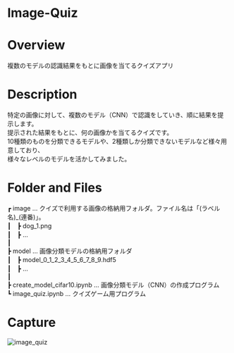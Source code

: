 # Image-Quiz

# Overview
複数のモデルの認識結果をもとに画像を当てるクイズアプリ

# Description
特定の画像に対して、複数のモデル（CNN）で認識をしていき、順に結果を提示します。  
提示された結果をもとに、何の画像かを当てるクイズです。  
10種類のものを分類できるモデルや、2種類しか分類できないモデルなど様々用意しており、  
様々なレベルのモデルを活かしてみました。

# Folder and Files
┏ image … クイズで利用する画像の格納用フォルダ。ファイル名は「(ラベル名)_(連番)」。  
┃　┣ dog_1.png  
┃　┣ …  
┃  
┣ model … 画像分類モデルの格納用フォルダ  
┃　┣ model_0_1_2_3_4_5_6_7_8_9.hdf5  
┃　┣ …  
┃  
┣ create_model_cifar10.ipynb … 画像分類モデル（CNN）の作成プログラム  
┗ image_quiz.ipynb … クイズゲーム用プログラム  

# Capture
![image_quiz](https://user-images.githubusercontent.com/39453720/46592207-7d255200-cafb-11e8-9650-562a330b22be.png)
